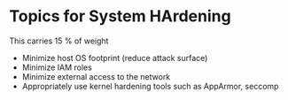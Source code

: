 # Topics for System HArdening

This carries 15 % of weight

- Minimize host OS footprint (reduce attack surface)
- Minimize IAM roles
- Minimize external access to the network
- Appropriately use kernel hardening tools such as AppArmor, seccomp